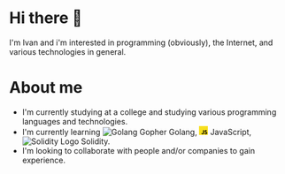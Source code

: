 # Hi there 👋
I'm Ivan and i'm interested in programming (obviously), the Internet, and various technologies in general.
# About me
- I'm currently studying at a college and studying various programming languages and technologies.
- I'm currently learning <img src="https://raw.githubusercontent.com/golang/website/master/_content/doc/gopher/favicon.svg" alt="Golang Gopher" width="18px"> Golang, <img src="https://raw.githubusercontent.com/voodootikigod/logo.js/master/js.svg" alt="JavaScript Logo" width="16px"> JavaScript, <img src="https://raw.githubusercontent.com/ethereum/solidity/develop/docs/logo.svg" alt="Solidity Logo" width="12px"> Solidity.
- I'm looking to collaborate with people and/or companies to gain experience.
